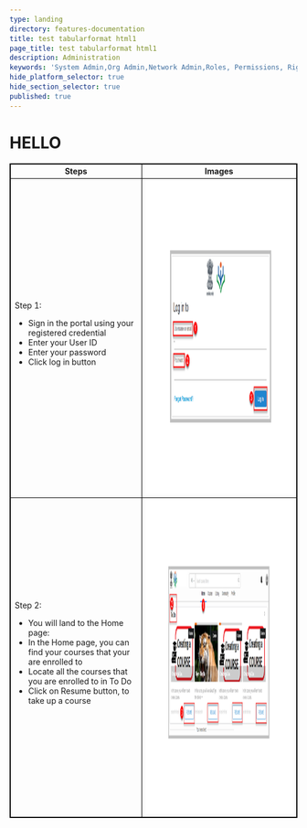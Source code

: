 ```yaml
---
type: landing
directory: features-documentation
title: test tabularformat html1
page_title: test tabularformat html1
description: Administration
keywords: 'System Admin,Org Admin,Network Admin,Roles, Permissions, Rights'
hide_platform_selector: true
hide_section_selector: true
published: true
---
```


<!DOCTYPE html>
<html>
<style>
table, th, td {
    border: 1px solid black;
    border-collapse: collapse;
}
</style>
<body>
<H1>HELLO</H1>
<p>

<table>
  <tr>
    <th>Steps</th>
    <th>Images</th>
  </tr>
  <tr>
    <td>Step 1: 
    	<ul>
    		<li> Sign in the portal using your registered credential</li>
    		<li> Enter your User ID</li>
   			<li> Enter your password</li>
    		<li> Click log in button</li>
    	</ul>
    </td>
    <td> <img src="/pages/features-documentation/images/login1.png" width="700" height="550">       
    </td>
  </tr>
  <tr>
    <td>Step 2: 
    	<ul>
        	<li> You will land to the Home page: </li>
            <li> In the Home page, you can find your courses that your are enrolled to  </li>
            <li> Locate all the courses that you are enrolled to in To Do  </li>
            <li> Click on Resume button, to take up a course </li>
         </ul>
    </td>
    <td><img src="/pages/features-documentation/images/workspace2.png" width="700" height="550"> 
    </td>
  </tr>
</table>
</p>
</body>
</html>
